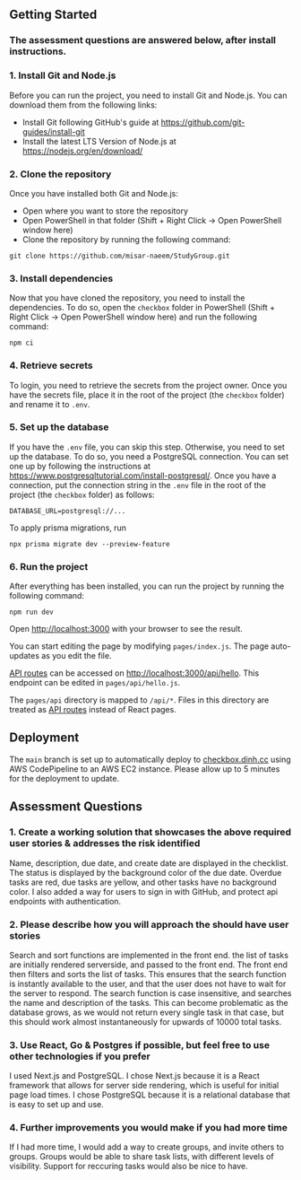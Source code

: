 ## Getting Started

### The assessment questions are answered below, after install instructions.

### 1. Install Git and Node.js
Before you can run the project, you need to install Git and Node.js. You can download them from the following links:
- Install Git following GitHub's guide at https://github.com/git-guides/install-git  
- Install the latest LTS Version of Node.js at https://nodejs.org/en/download/
### 2. Clone the repository
Once you have installed both Git and Node.js: 
- Open where you want to store the repository
- Open PowerShell in that folder (Shift + Right Click -> Open PowerShell window here)
- Clone the repository by running the following command:
```
git clone https://github.com/misar-naeem/StudyGroup.git
```
### 3. Install dependencies
Now that you have cloned the repository, you need to install the dependencies. To do so, open the `checkbox` folder in PowerShell (Shift + Right Click -> Open PowerShell window here) and run the following command:
```
npm ci
```
### 4. Retrieve secrets
To login, you need to retrieve the secrets from the project owner. Once you have the secrets file, place it in the root of the project (the `checkbox` folder) and rename it to `.env`.
### 5. Set up the database
If you have the `.env` file, you can skip this step. Otherwise, you need to set up the database. To do so, you need a PostgreSQL connection. You can set one up by following the instructions at https://www.postgresqltutorial.com/install-postgresql/. Once you have a connection, put the connection string in the `.env` file in the root of the project (the `checkbox` folder) as follows:
```
DATABASE_URL=postgresql://...
```


To apply prisma migrations, run 
```
npx prisma migrate dev --preview-feature
```

### 6. Run the project
After everything has been installed, you can run the project by running the following command:
```
npm run dev
```

Open [http://localhost:3000](http://localhost:3000) with your browser to see the result.

You can start editing the page by modifying `pages/index.js`. The page auto-updates as you edit the file.

[API routes](https://nextjs.org/docs/api-routes/introduction) can be accessed on [http://localhost:3000/api/hello](http://localhost:3000/api/hello). This endpoint can be edited in `pages/api/hello.js`.

The `pages/api` directory is mapped to `/api/*`. Files in this directory are treated as [API routes](https://nextjs.org/docs/api-routes/introduction) instead of React pages.

## Deployment

The `main` branch is set up to automatically deploy to [checkbox.dinh.cc](https://checkbox.dinh.cc) using AWS CodePipeline to an AWS EC2 instance.
Please allow up to 5 minutes for the deployment to update.

## Assessment Questions

### 1. Create a working solution that showcases the above required user stories & addresses the risk identified
Name, description, due date, and create date are displayed in the checklist.  
The status is displayed by the background color of the due date. Overdue tasks are red, due tasks are yellow, and other tasks have no background color.
I also added a way for users to sign in with GitHub, and protect api endpoints with authentication.

### 2. Please describe how you will approach the should have user stories
Search and sort functions are implemented in the front end. the list of tasks are initially rendered serverside, and passed to the front end. The front end then filters and sorts the list of tasks. This ensures that the search function is instantly available to the user, and that the user does not have to wait for the server to respond. The search function is case insensitive, and searches the name and description of the tasks. This can become problematic as the database grows, as we would not return every single task in that case, but this should work almost instantaneously for upwards of 10000 total tasks.

### 3. Use React, Go & Postgres if possible, but feel free to use other technologies if you prefer
I used Next.js and PostgreSQL. I chose Next.js because it is a React framework that allows for server side rendering, which is useful for initial page load times. I chose PostgreSQL because it is a relational database that is easy to set up and use.

### 4. Further improvements you would make if you had more time
If I had more time, I would add a way to create groups, and invite others to groups. Groups would be able to share task lists, with different levels of visibility. Support for reccuring tasks would also be nice to have.